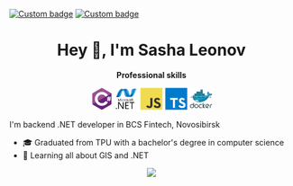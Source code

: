 [![Custom badge](https://img.shields.io/badge/-Sasha%20@pipipipy-blue?color=blue&label=telegram&logo=telegram&style=flat-square)](https://t.me/pipipipy)
[![Custom badge](https://img.shields.io/badge/-Sasha%20gc.cpp%236380-blue?color=violet&label=discord&logo=discord&style=flat-square)](https://discord.gg/AVrGBdPw)
<h1 align="center">Hey 👋, I'm Sasha Leonov</h1>

<p align="center"> 
 <strong>
  Professional skills
  </strong>
</p>

<p align="center"> 
  <img src="https://raw.githubusercontent.com/devicons/devicon/master/icons/csharp/csharp-original.svg" alt="csharp" width="40" height="40" />
  <img src="https://raw.githubusercontent.com/devicons/devicon/master/icons/dot-net/dot-net-original-wordmark.svg" alt="dotnet" width="40" height="40" />
  <img src="https://raw.githubusercontent.com/devicons/devicon/master/icons/javascript/javascript-original.svg" alt="javascript" width="40" height="40" />
  <img src="https://raw.githubusercontent.com/devicons/devicon/master/icons/typescript/typescript-original.svg" alt="typescript" width="40" height="40" />
  <img src="https://raw.githubusercontent.com/devicons/devicon/master/icons/docker/docker-original-wordmark.svg" alt="docker" width="40" height="40" />
</p>

I'm backend .NET developer in BCS Fintech, Novosibirsk

- 🎓 Graduated from TPU with a bachelor's degree in computer science
- 🌱 Learning all about GIS and .NET

<p align="center">
 <a href="#" alt="8ait's github stats">
  <img src="https://github-readme-stats.vercel.app/api?username=8ait&show_icons=true&theme=tokyonight" />
 </a>
</p>
